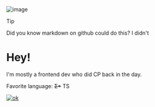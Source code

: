 ![image](https://github.com/user-attachments/assets/5d5b3d08-2a00-4934-a1f2-87fbea88a71f)


> [!TIP]
> Did you know markdown on github could do this? I didn't

# Hey!
I'm mostly a frontend dev who did CP back in the day.



Favorite language: ~~Σ*~~ TS



[![ok](https://github-readme-stats.vercel.app/api/top-langs?username=cirex-web)](https://www.tomorrowtides.com/j2213.html)


